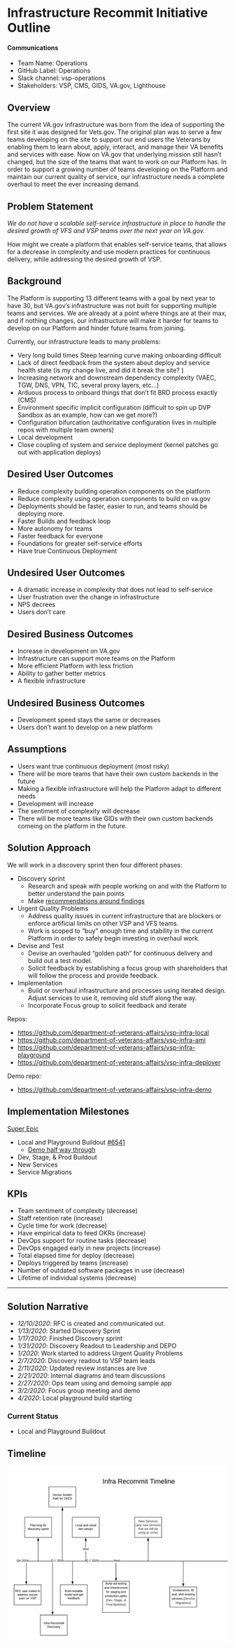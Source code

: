 # Infrastructure Recommit Initiative Outline

#### Communications
- Team Name: Operations
- GitHub Label: Operations
- Slack channel: vsp-operations
- Stakeholders: VSP, CMS, GIDS, VA.gov, Lighthouse


## Overview
The current VA.gov infrastructure was born from the idea of supporting the first site it was designed for Vets.gov. The original plan was to serve a few teams developing on the site to support our end users the Veterans by enabling them to learn about, apply, interact, and manage their VA benefits and services with ease. Now on VA.gov that underlying mission still hasn’t changed, but the size of the teams that want to work on our Platform has. In order to support a growing number of teams developing on the Platform and maintain our current quality of service, our infrastructure needs a complete overhaul to meet the ever increasing demand.


## Problem Statement
*We do not have a scalable self-service infrastructure in place to handle the desired growth of VFS and VSP teams over the next year on VA.gov.*

How might we create a platform that enables self-service teams, that allows for a decrease in complexity and use modern practices for continuous delivery, while addressing the desired growth of VSP. 

## Background
The Platform is supporting 13 different teams with a goal by next year to have 30, but VA.gov’s infrastructure was not built for supporting multiple teams and services. We are already at a point where things are at their max, and if nothing changes, our infrastructure will make it harder for teams to develop on our Platform and hinder future teams from joining.

Currently, our infrastructure leads to many problems: 

- Very long build times Steep learning curve making onboarding difficult 
- Lack of direct feedback from the system about deploy and service health state (is my change live, and did it break the site? ) 
- Increasing network and downstream dependency complexity (VAEC, TGW, DNS, VPN, TIC, several proxy layers, etc…) 
- Arduous process to onboard things that don’t fit BRD process exactly (CMS) 
- Environment specific implicit configuration (difficult to spin up DVP Sandbox as an example, how can we get more?) 
- Configuration bifurcation (authoritative configuration lives in multiple repos with multiple team owners) 
- Local development
- Close coupling of system and service deployment (kernel patches go out with application deploys)
 
## Desired User Outcomes
- Reduce complexity building operation components on the platform
- Reduce complexity using operation components to build on va.gov 
- Deployments should be faster, easier to run, and teams should be deploying more. 
- Faster Builds and feedback loop
- More autonomy for teams
- Faster feedback for everyone
- Foundations for greater self-service efforts
- Have true Continuous Deployment 

## Undesired User Outcomes
- A dramatic increase in complexity that does not lead to self-service
- User frustration over the change in infrastructure 
- NPS decrees
- Users don’t care

## Desired Business Outcomes
- Increase in development on VA.gov
- Infrastructure can support more teams on the Platform 
- More efficient Platform with less friction
- Ability to gather better metrics 
- A flexible infrastructure 

## Undesired Business Outcomes
- Development speed stays the same or decreases 
- Users don’t want to develop on a new platform


## Assumptions
- Users want true continuous deployment (most risky)
- There will be more teams that have their own custom backends in the future
- Making a flexible infrastructure will help the Platform adapt to different needs 
- Development will increase 
- The sentiment of complexity will decrease  
- There will be more teams like GIDs with their own custom backends comeing on the platform in the future. 

## Solution Approach
We will work in a discovery sprint then four different phases: 
- Discovery sprint
	- Research and speak with people working on and with the Platform to better understand the pain points
	- Make [recommendations around findings](https://docs.google.com/presentation/d/1mESrMGEn5nGG9M0HUIkoBfIUCtk9ZrdV7FkMsWOH4XE/edit#slide=id.g76a7f82c07_0_303)
- Urgent Quality Problems
	- Address quality issues in current infrastructure that are blockers or enforce artificial limits on other VSP and VFS teams.
	-  Work is scoped to “buy” enough time and stability in the current Platform in order to safely begin investing in overhaul work.
- Devise and Test
	- Devise an overhauled “golden path” for continuous delivery and build out a test model.  
	- Solicit feedback by establishing a focus group with shareholders that will follow the process and provide feedback. 
- Implementation
	- Build or overhaul infrastructure and processes using iterated design. Adjust services to use it, removing old stuff along the way. 
	-  Incorporate Focus group to solicit feedback and iterate 
	
	
Repos:
- https://github.com/department-of-veterans-affairs/vsp-infra-local
- https://github.com/department-of-veterans-affairs/vsp-infra-ami
- https://github.com/department-of-veterans-affairs/vsp-infra-playground
- https://github.com/department-of-veterans-affairs/vsp-infra-deployer

Demo repo:
- https://github.com/department-of-veterans-affairs/vsp-infra-demo

## Implementation Milestones
[Super Epic](https://github.com/department-of-veterans-affairs/va.gov-team/issues/3463)
- Local and Playground Buildout  [#6541](https://github.com/department-of-veterans-affairs/va.gov-team/issues/6541) 
   - [Demo half way through](https://zoom.us/rec/share/-_xNdb_K2FtOXreS0R6GdYp4PNncT6a80CRIqfYPzRrm020BlXwsiu88KG26802f)
- Dev, Stage, & Prod Buildout
- New Services
- Service Migrations

## KPIs
- Team sentiment of complexity (decrease)
- Staff retention rate (increase)
- Cycle time for work (decrease)
- Have empirical data to feed OKRs (increase)
- DevOps support for routine tasks (decrease)
- DevOps engaged early in new projects (increase)
- Total elapsed time for deploy (decrease)
- Deploys triggered by teams (increase)
- Number of outdated software packages in use (decrease)
- Lifetime of individual systems (decrease)

---

## Solution Narrative
- *12/10/2020*: RFC is created and communicated out.
- *1/13/2020*: Started Discovery Sprint 
- *1/17/2020*: Finished Discovery sprint
- *1/31/2020*: Discovery Readout to Leadership and DEPO
- *1/2020*: Work started to address Urgent Quality Problems
- *2/7/2020*: Discovery readout to VSP team leads
-  *2/11/2020*: Updated review instances  are live
- *2/21/2020*: Internal diagrams and team discussions
- *2/27/2020*: Ops team using and demoing sample app
- *3/2/2020*: Focus group meeting and demo  
- *4/2020*: Local playground build starting 


### Current Status
- Local and Playground Buildout

## Timeline 
![timeline for Ifra recommit](https://github.com/department-of-veterans-affairs/va.gov-team/blob/master/products/platform/infrastructure_recommit/images/infra_recommit_timeline.png)


